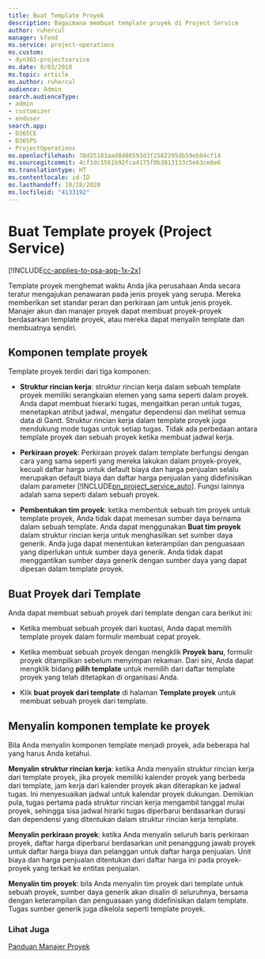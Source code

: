 ```yaml
---
title: Buat Template Proyek
description: Bagaimana membuat template proyek di Project Service
author: ruhercul
manager: kfend
ms.service: project-operations
ms.custom:
- dyn365-projectservice
ms.date: 8/03/2018
ms.topic: article
ms.author: ruhercul
audience: Admin
search.audienceType:
- admin
- customizer
- enduser
search.app:
- D365CE
- D365PS
- ProjectOperations
ms.openlocfilehash: 78d25183aad8d86593d3f2582295db59eb84cf14
ms.sourcegitcommit: 4cf1dc1561b92fca4175f0b3813133c5e63ce8e6
ms.translationtype: HT
ms.contentlocale: id-ID
ms.lasthandoff: 10/28/2020
ms.locfileid: "4133192"
---
```

# <a name="create-a-project-template-project-service"></a>Buat Template proyek (Project Service)

[!INCLUDE[cc-applies-to-psa-app-1x-2x](../includes/cc-applies-to-psa-app-1x-2x.md)]

Template proyek menghemat waktu Anda jika perusahaan Anda secara teratur mengajukan penawaran pada jenis proyek yang serupa. Mereka memberikan set standar peran dan perkiraan jam untuk jenis proyek. Manajer akun dan manajer proyek dapat membuat proyek-proyek berdasarkan template proyek, atau mereka dapat menyalin template dan membuatnya sendiri.  
  
## <a name="components-of-project-template"></a>Komponen template proyek
 Template proyek terdiri dari tiga komponen:  
  
- **Struktur rincian kerja**: struktur rincian kerja dalam sebuah template proyek memiliki serangkaian elemen yang sama seperti dalam proyek. Anda dapat membuat hierarki tugas, mengaitkan peran untuk tugas, menetapkan atribut jadwal, mengatur dependensi dan melihat semua data di Gantt. Struktur rincian kerja dalam template proyek juga mendukung mode tugas untuk setiap tugas. Tidak ada perbedaan antara template proyek dan sebuah proyek ketika membuat jadwal kerja.  
  
- **Perkiraan proyek**: Perkiraan proyek dalam template berfungsi dengan cara yang sama seperti yang mereka lakukan dalam proyek-proyek, kecuali daftar harga untuk default biaya dan harga penjualan selalu merupakan default biaya dan daftar harga penjualan yang didefinisikan dalam parameter [!INCLUDE[pn_project_service_auto](../includes/pn-project-service-auto.md)]. Fungsi lainnya adalah sama seperti dalam sebuah proyek.  
  
- **Pembentukan tim proyek**: ketika membentuk sebuah tim proyek untuk template proyek, Anda tidak dapat memesan sumber daya bernama dalam sebuah template. Anda dapat menggunakan **Buat tim proyek** dalam struktur rincian kerja untuk menghasilkan set sumber daya generik. Anda juga dapat menentukan keterampilan dan penguasaan yang diperlukan untuk sumber daya generik. Anda tidak dapat menggantikan sumber daya generik dengan sumber daya yang dapat dipesan dalam template proyek.  
  
## <a name="create-a-project-from-a-template"></a>Buat Proyek dari Template  
 Anda dapat membuat sebuah proyek dari template dengan cara berikut ini:  
  
-   Ketika membuat sebuah proyek dari kuotasi, Anda dapat memilih template proyek dalam formulir membuat cepat proyek.  
  
-   Ketika membuat sebuah proyek dengan mengklik **Proyek baru**, formulir proyek ditampilkan sebelum menyimpan rekaman. Dari sini, Anda dapat mengklik bidang **pilih template** untuk memilih dari daftar template proyek yang telah ditetapkan di organisasi Anda.  
  
-   Klik **buat proyek dari template** di halaman **Template proyek** untuk membuat sebuah proyek dari template.  
  
## <a name="copying-components-of-a-template-to-a-project"></a>Menyalin komponen template ke proyek  
 Bila Anda menyalin komponen template menjadi proyek, ada beberapa hal yang harus Anda ketahui.  
  
 **Menyalin struktur rincian kerja**: ketika Anda menyalin struktur rincian kerja dari template proyek, jika proyek memiliki kalender proyek yang berbeda dari template, jam kerja dari kalender proyek akan diterapkan ke jadwal tugas. Ini menyesuaikan jadwal untuk kalendar proyek dukungan. Demikian pula, tugas pertama pada struktur rincian kerja mengambil tanggal mulai proyek, sehingga sisa jadwal hirarki tugas diperbarui berdasarkan durasi dan dependensi yang ditentukan dalam struktur rincian kerja template.  
  
 **Menyalin perkiraan proyek**: ketika Anda menyalin seluruh baris perkiraan proyek, daftar harga diperbarui berdasarkan unit penanggung jawab proyek untuk daftar harga biaya dan pelanggan untuk daftar harga penjualan. Unit biaya dan harga penjualan ditentukan dari daftar harga ini pada proyek-proyek yang terkait ke entitas penjualan.  
  
 **Menyalin tim proyek**: bila Anda menyalin tim proyek dari template untuk sebuah proyek, sumber daya generik akan disalin di seluruhnya, bersama dengan keterampilan dan penguasaan yang didefinisikan dalam template. Tugas sumber generik juga dikelola seperti template proyek.  
  
### <a name="see-also"></a>Lihat Juga  
 [Panduan Manajer Proyek](../psa/project-manager-guide.md)
